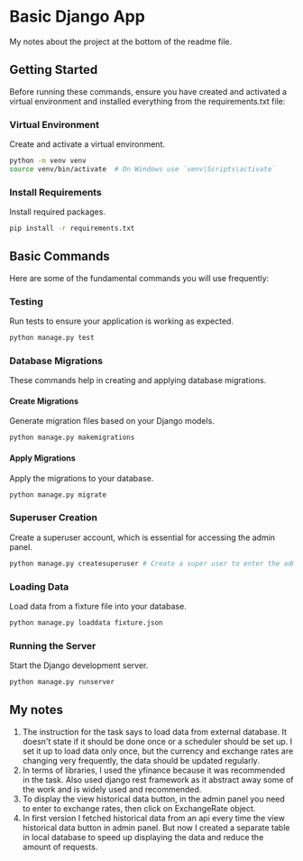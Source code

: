 # Basic Django App

My notes about the project at the bottom of the readme file.

## Getting Started

Before running these commands, ensure you have created and activated a virtual environment and installed everything from the requirements.txt file:

### Virtual Environment
Create and activate a virtual environment.
```bash
python -m venv venv
source venv/bin/activate  # On Windows use `venv\Scripts\activate`
```

### Install Requirements
Install required packages.
```bash
pip install -r requirements.txt
```

## Basic Commands

Here are some of the fundamental commands you will use frequently:

### Testing
Run tests to ensure your application is working as expected.
```bash
python manage.py test
```

### Database Migrations
These commands help in creating and applying database migrations.

#### Create Migrations
Generate migration files based on your Django models.
```bash
python manage.py makemigrations
```

#### Apply Migrations
Apply the migrations to your database.
```bash
python manage.py migrate
```

### Superuser Creation
Create a superuser account, which is essential for accessing the admin panel.
```bash
python manage.py createsuperuser # Create a super user to enter the admin panel
```

### Loading Data
Load data from a fixture file into your database.
```bash
python manage.py loaddata fixture.json
```

### Running the Server
Start the Django development server.
```bash
python manage.py runserver
```

## My notes

1. The instruction for the task says to load data from external database. It doesn't state if it should be done once or a scheduler should be set up. I set it up to load data only once, but the currency and exchange rates are changing very frequently, the data should be updated regularly.
2. In terms of libraries, I used the yfinance because it was recommended in the task. Also used django rest framework as it abstract away some of the work and is widely used and recommended. 
3. To display the view historical data button, in the admin panel you need to enter to exchange rates, then click on ExchangeRate object. 
4. In first version I fetched historical data from an api every time the view historical data button in admin panel. But now I created a separate table in local database to speed up displaying the data and reduce the amount of requests.
